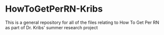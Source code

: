 # HowToGetPerRN-Kribs
This is a general repository for all of the files relating to How To Get Per RN as part of Dr. Kribs' summer research project
